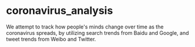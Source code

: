 # coronavirus_analysis
We attempt to track how people's minds change over time as the coronavirus spreads, by utilizing search trends from Baidu and Google, and tweet trends from Weibo and Twitter.

